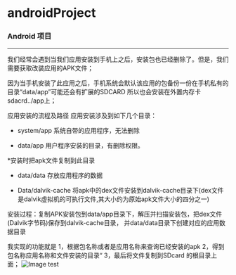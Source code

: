 # androidProject
###      Android 项目

****

我们经常会遇到当我们应用安装到手机上之后，安装包也已经删除了。但是，我们需要获取改装应用的APK文件；

因为当手机安装了此应用之后，手机系统会默认该应用的包备份一份在手机私有的目录“data/app”可能还会有扩展的SDCARD
所以也会安装在外置内存卡sdacrd../app上；

应用安装的流程及路径 
应用安装涉及到如下几个目录：


*   system/app 
系统自带的应用程序，无法删除

*   data/app
用户程序安装的目录，有删除权限。


*安装时把apk文件复制到此目录

*   data/data
存放应用程序的数据

*   Data/dalvik-cache
将apk中的dex文件安装到dalvik-cache目录下(dex文件是dalvik虚拟机的可执行文件,其大小约为原始apk文件大小的四分之一)



   安装过程：复制APK安装包到data/app目录下，解压并扫描安装包，把dex文件(Dalvik字节码)保存到dalvik-cache目录，
   并data/data目录下创建对应的应用数据目录




我实现的功能就是
1，根据包名称或者是应用名称来查询已经安装的apk
2，得到包名称应用名称和文件安装的目录“
3，最后将文件复制到SDcard 的根目录上面；
![Image test](https://github.com/gifmeryshuai/androidProject/blob/master/pictures/device-2016-07-20-141236.png?raw=true)
